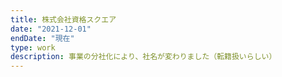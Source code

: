 ```yaml
---
title: 株式会社資格スクエア
date: "2021-12-01"
endDate: "現在"
type: work
description: 事業の分社化により、社名が変わりました（転籍扱いらしい）
---
```

